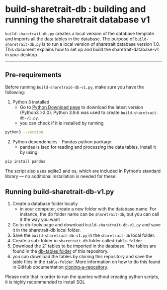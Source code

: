 # build-sharetrait-db : building and running the sharetrait database v1

`build-sharetrait-db.py` creates a local version of the database template and imports all the data tables in the database. The purpose of `build-sharetrait-db.py` is to run a local version of sharetrait database version 1.0. 
This document explains how to set up and build the sharetrait-database-v1 in your desktop.

---
## Pre-requirements

Before running `build-sharetraid-db-v1.py`, make sure you have the following:

1. Python 3 installed
   - Go to [Python Download page](https://www.python.org/downloads/) to download the latest version (Python3 >3.0). Python 3.9.6 was used to create `build-sharetrait-db-v1.py`.
   - you can check if it is installed by running
  ```bash
  python3 --version
  ```
2. Python dependencies - Pandas python package
   - pandas is ised for reading and processing the data tables. Install it by using:
  
  ```bash
  pip install pandas
  ```

The script also uses sqlite3 and os, which are included in Python’s standard library — no additional installation is needed for these.

## Running build-sharetrait-db-v1.py

1. Create a database folder locally
   - in your computer, create a new folder with the database name. For instance, the db folder name can be `sharetrait-db`, but you can call it the way you want
2. Go to db-tools page and download `build-sharetrait-db-v1.py` and save it in the sharetrait-db local folder.
3. Save the `build-sharetrait-db-v1.py` in the `sharetrait-db` local folder.
4. Create a sub-folder in `sharetrait-db` folder called `table-folder`.
5. Download the 21 tables to be imported in the database. The tables are found in the [db-tables folder](https://github.com/ShareTraitProject/ShareTraitDatabase/tree/main/sharetrait-database-v1/db-tables) of this repository.
6. you can download the tables by cloning this repository and save the table files in the `table-folder`. More information on how to do this found in GitHub documentation [cloning-a-repository](https://docs.github.com/en/repositories/creating-and-managing-repositories/cloning-a-repository).





Please note that in order to run the queries without creating python scripts, it is highly recommended to install SQL




